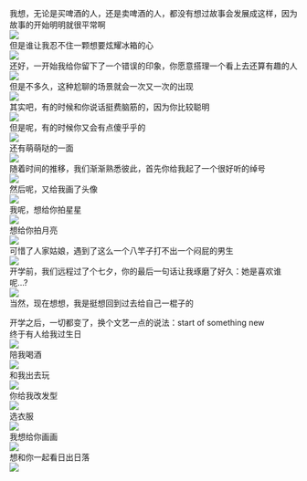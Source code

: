 我想，无论是买啤酒的人，还是卖啤酒的人，都没有想过故事会发展成这样，因为故事的开始明明就很平常啊  
![](assets/1.jpg)  
但是谁让我忍不住一颗想要炫耀冰箱的心  
![](assets/2.jpg)  
还好，一开始我给你留下了一个错误的印象，你愿意搭理一个看上去还算有趣的人  
![](assets/3.jpg)  
但是不多久，这种尬聊的场景就会一次又一次的出现  
![](assets/4.jpg)  
其实吧，有的时候和你说话挺费脑筋的，因为你比较聪明  
![](assets/5.jpg)  
但是呢，有的时候你又会有点傻乎乎的  
![](assets/6.jpg)  
还有萌萌哒的一面  
![](assets/7.jpg)  
随着时间的推移，我们渐渐熟悉彼此，首先你给我起了一个很好听的绰号  
![](assets/8.jpg)  
然后呢，又给我画了头像  
![](assets/9.jpg)  
我呢，想给你拍星星  
![](assets/10.jpg)  
想给你拍月亮  
![](assets/11.jpg)  
可惜了人家姑娘，遇到了这么一个八竿子打不出一个闷屁的男生  
![](assets/12.jpg)  
开学前，我们远程过了个七夕，你的最后一句话让我琢磨了好久：她是喜欢谁呢...?  
![](assets/13.jpg)  
当然，现在想想，我是挺想回到过去给自己一棍子的  


开学之后，一切都变了，换个文艺一点的说法：start of something new  
终于有人给我过生日  
![](assets/14.jpg)  
陪我喝酒  
![](assets/15.jpg)  
和我出去玩  
![](assets/16.jpg)  
你给我改发型  
![](assets/17.jpg)  
选衣服  
![](assets/18.jpg)  
我想给你画画  
![](assets/19.jpg)  
想和你一起看日出日落  
![](assets/20.jpg)  